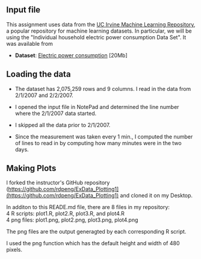## Input file

This assignment uses data from
the <a href="http://archive.ics.uci.edu/ml/">UC Irvine Machine
Learning Repository</a>, a popular repository for machine learning
datasets. In particular, we will be using the "Individual household
electric power consumption Data Set".  It was available from


* <b>Dataset</b>: <a href="https://d396qusza40orc.cloudfront.net/exdata%2Fdata%2Fhousehold_power_consumption.zip">Electric power consumption</a> [20Mb]



## Loading the data


* The dataset has 2,075,259 rows and 9 columns. I read in the data from 2/1/2007 and 2/2/2007.

* I opened the input file in NotePad and determined the line number where the 2/1/2007 data started.

* I skipped all the data prior to 2/1/2007.

* Since the measurement was taken every 1 min., I computed the number of lines to read in by computing how many minutes were in the two days.

## Making Plots

I forked the instructor's GitHub repository (https://github.com/rdpeng/ExData_Plotting1](https://github.com/rdpeng/ExData_Plotting1) 
and cloned it on my Desktop.

In additon to this READE.md file, there are 8 files in my repository:  
4 R scripts: plot1.R, plot2.R, plot3.R, and plot4.R    
4 png files: plot1.png, plot2.png, plot3.png, plot4.png 

The png files are the output generagted by each corresponding R script.   

I used the png function which has the default height and width of 480 pixels.  


